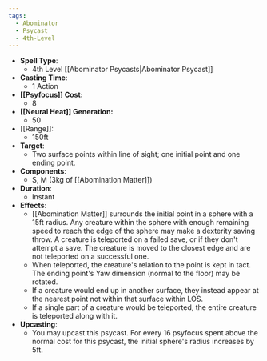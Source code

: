 ```yaml
---
tags:
  - Abominator
  - Psycast
  - 4th-Level
---
```

- **Spell Type**:
	- 4th Level [[Abominator Psycasts|Abominator Psycast]]
- **Casting Time**:
	- 1 Action
- **[[Psyfocus]] Cost:**
	- 8
- **[[Neural Heat]] Generation:**
	- 50
- [[Range]]:
	- 150ft
- **Target**:
	- Two surface points within line of sight; one initial point and one ending point.
- **Components**:
	- S, M (3kg of [[Abomination Matter]])
- **Duration**:
	- Instant
- **Effects**:
	- [[Abomination Matter]] surrounds the initial point in a sphere with a 15ft radius. Any creature within the sphere with enough remaining speed to reach the edge of the sphere may make a dexterity saving throw. A creature is teleported on a failed save, or if they don't attempt a save. The creature is moved to the closest edge and are not teleported on a successful one.
	- When teleported, the creature's relation to the point is kept in tact. The ending point's Yaw dimension (normal to the floor) may be rotated.
	- If a creature would end up in another surface, they instead appear at the nearest point not within that surface within LOS. 
	- If a single part of a creature would be teleported, the entire creature is teleported along with it.
- **Upcasting**:
	- You may upcast this psycast. For every 16 psyfocus spent above the normal cost for this psycast, the initial sphere's radius increases by 5ft.
